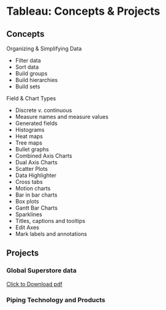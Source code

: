 
# Tableau: **Concepts & Projects**

## Concepts

Organizing & Simplifying Data  
* Filter data 
* Sort data 
* Build groups 
* Build hierarchies 
* Build sets

Field & Chart Types
* Discrete v. continuous
* Measure names and measure values
* Generated fields
* Histograms
* Heat maps
* Tree maps
* Bullet graphs
* Combined Axis Charts
* Dual Axis Charts
* Scatter Plots
* Data Highlighter
* Cross tabs
* Motion charts
* Bar in bar charts
* Box plots
* Gantt Bar Charts
* Sparklines
* Titles, captions and tooltips
* Edit Axes
* Mark labels and annotations


## Projects

### Global Superstore data
[Click to Download pdf](https://github.com/saitejavanamala/Portfolio/blob/master/Tableau/Mytableau.pdf)

### Piping Technology and Products
